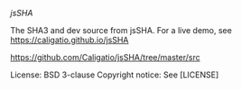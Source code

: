 *jsSHA*

The SHA3 and dev source from jsSHA.
For a live demo,  see https://caligatio.github.io/jsSHA

https://github.com/Caligatio/jsSHA/tree/master/src

License: BSD 3-clause
Copyright notice: See [LICENSE]
